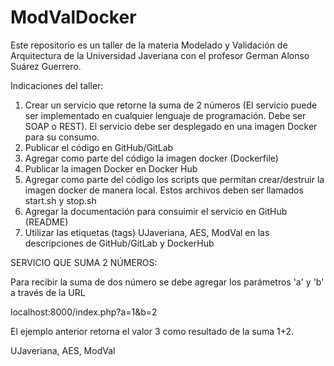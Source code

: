 # ModValDocker

Este repositorio es un taller de la materia Modelado y Validación de Arquitectura de la Universidad Javeriana con el profesor German Alonso Suárez Guerrero.

Indicaciones del taller:
1. Crear un servicio que retorne la suma de 2 números (El servicio puede ser implementado en cualquier lenguaje de programación. Debe ser SOAP o REST). El servicio debe ser desplegado en una imagen Docker para su consumo.
2. Publicar el código en GitHub/GitLab
3. Agregar como parte del código la imagen docker (Dockerfile)
4. Publicar la imagen Docker en Docker Hub
5. Agregar como parte del código los scripts que permitan crear/destruir la imagen docker de manera local. Estos archivos deben ser llamados start.sh y stop.sh
6. Agregar la documentación para consuimir el servicio en GitHub (README)
7. Utilizar las etiquetas (tags) UJaveriana, AES, ModVal en las descripciones de GitHub/GitLab y DockerHub


SERVICIO QUE SUMA 2 NÚMEROS:

Para recibir la suma de dos número se debe agregar los parámetros 'a' y 'b' a través de la URL

localhost:8000/index.php?a=1&b=2

El ejemplo anterior retorna el valor 3 como resultado de la suma 1+2.



UJaveriana, AES, ModVal
